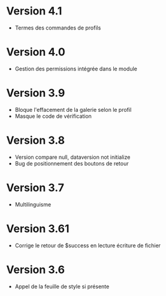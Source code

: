 # Version 4.1
- Termes des commandes de profils
# Version 4.0
- Gestion des permissions intégrée dans le module
# Version 3.9
- Bloque l'effacement de la galerie selon le profil
- Masque le code de vérification
# Version 3.8
- Version compare null, dataversion not initialize
- Bug de positionnement des boutons de retour
# Version 3.7
- Multilinguisme
# Version 3.61
- Corrige le retour de $success  en lecture écriture de fichier
# Version 3.6
- Appel de la feuille de style si présente